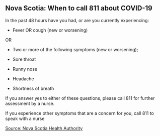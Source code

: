 ## Nova Scotia: When to call 811 about COVID-19

In the past 48 hours have you had, or are you currently experiencing:

- Fever OR cough (new or worsening)

OR

- Two or more of the following symptoms (new or worsening);

- Sore throat

- Runny nose

- Headache

- Shortness of breath

If you answer yes to either of these questions, please call 811 for further assessment by a nurse.

If you experience other symptoms that are a concern for you, call 811 to speak with a nurse

[Source: Nova Scotia Health Authority](https://when-to-call-about-covid19.novascotia.ca/en)
